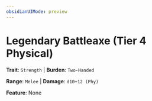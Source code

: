 ```yaml
---
obsidianUIMode: preview
---
```

# Legendary Battleaxe (Tier 4 Physical)

**Trait**: `Strength` | **Burden**: `Two-Handed`

**Range**: `Melee` | **Damage**: `d10+12 (Phy)`

**Feature**: None
